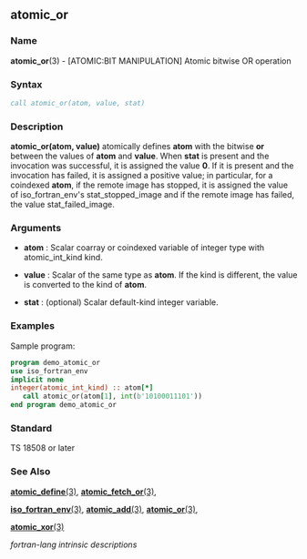 ## atomic_or

### **Name**

**atomic_or**(3) - \[ATOMIC:BIT MANIPULATION\] Atomic bitwise OR operation

### **Syntax**

```fortran
call atomic_or(atom, value, stat)
```

### **Description**

**atomic_or(atom, value)** atomically defines **atom** with the bitwise **or**
between the values of **atom** and **value**. When **stat** is present and the
invocation was successful, it is assigned the value **0**. If it is present
and the invocation has failed, it is assigned a positive value; in
particular, for a coindexed **atom**, if the remote image has stopped, it is
assigned the value of iso_fortran_env's stat_stopped_image and if
the remote image has failed, the value stat_failed_image.

### **Arguments**

- **atom**
  : Scalar coarray or coindexed variable of integer type with
  atomic_int_kind kind.

- **value**
  : Scalar of the same type as **atom**. If the kind is different, the value
  is converted to the kind of **atom**.

- **stat**
  : (optional) Scalar default-kind integer variable.

### **Examples**

Sample program:

```fortran
program demo_atomic_or
use iso_fortran_env
implicit none
integer(atomic_int_kind) :: atom[*]
   call atomic_or(atom[1], int(b'10100011101'))
end program demo_atomic_or
```

### **Standard**

TS 18508 or later

### **See Also**

[**atomic_define**(3)](ATOMIC_DEFINE),
[**atomic_fetch_or**(3)](ATOMIC_FETCH),

[**iso_fortran_env**(3)](),
[**atomic_add**(3)](ATOMIC_ADD),
[**atomic_or**(3)](ATOMIC_OR),

[**atomic_xor**(3)](ATOMIC_XOR)

_fortran-lang intrinsic descriptions_

